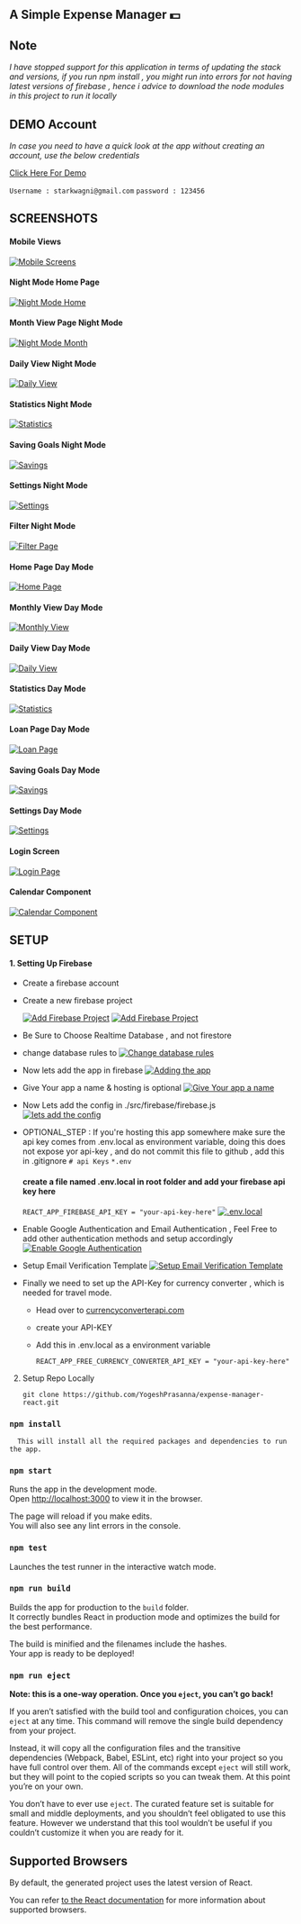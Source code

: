 ## A Simple Expense Manager 💵

## Note

*_I have stopped support for this application in terms of updating the stack and versions, if you run npm install , you might run into errors for not having latest versions of firebase , hence i advice to download the node modules in this project to run it locally_*

## DEMO Account

*_In case you need to have a quick look at the app without creating an account, use the below credentials_*

[Click Here For Demo](https://money-management-f57f8.web.app/)

`Username : starkwagni@gmail.com`
`password : 123456`

## SCREENSHOTS

#### Mobile Views
[![Mobile Screens](https://i.postimg.cc/c1jZTXVX/mobile-Views.png)](https://money-management-f57f8.web.app/)

#### Night Mode Home Page
[![Night Mode Home](https://i.postimg.cc/mZVBMTwf/Home1.png)](https://money-management-f57f8.web.app/)

#### Month View Page Night Mode
[![Night Mode Month](https://i.postimg.cc/jqvn50nC/MONTHLY-NIGHT-MODE.png)](https://money-management-f57f8.web.app/)

#### Daily View Night Mode
[![Daily View](https://i.postimg.cc/BQQDcQfx/DAILY-NIGHT-MODE.png)](https://money-management-f57f8.web.app/)

#### Statistics Night Mode
[![Statistics](https://i.postimg.cc/1tm5hXHB/STATISTICS-NIGHT-MODE2.png)](https://money-management-f57f8.web.app/)

#### Saving Goals Night Mode
[![Savings](https://i.postimg.cc/WbBNpX8h/SAVINGS-NIGHT-MODE.png)](https://money-management-f57f8.web.app/)

#### Settings Night Mode
[![Settings](https://i.postimg.cc/ydrHhkwd/expense-manager-night-mode.png)](https://money-management-f57f8.web.app/)

#### Filter Night Mode
[![Filter Page](https://i.postimg.cc/kM2rDJ8Y/FILTER-NIGHT-MODE.png)](https://money-management-f57f8.web.app/)

#### Home Page Day Mode
[![Home Page](https://i.postimg.cc/25XXmXdt/HOMEDAY4.png)](https://money-management-f57f8.web.app/)

#### Monthly View Day Mode
[![Monthly View](https://i.postimg.cc/qqmNZyH2/MONTH-VIEW-DAY.png)](https://money-management-f57f8.web.app/)

#### Daily View Day Mode
[![Daily View](https://i.postimg.cc/cCT3yPwg/DAILY-DAY-MODE.png)](https://money-management-f57f8.web.app/)

#### Statistics Day Mode
[![Statistics](https://i.postimg.cc/Wz43rzqz/STATISTICS-DAY-MODE.png)](https://money-management-f57f8.web.app/)

#### Loan Page Day Mode
[![Loan Page](https://s25.postimg.cc/s16nf3kxb/loan.png)](https://money-management-f57f8.web.app/)

#### Saving Goals Day Mode
[![Savings](https://i.postimg.cc/fRYwVmq5/SAVINGS-DAY-MODE.png)](https://money-management-f57f8.web.app/)

#### Settings Day Mode
[![Settings](https://i.postimg.cc/ydrHhkwd/expense-manager-night-mode.png)](https://money-management-f57f8.web.app/)

#### Login Screen
[![Login Page](https://s25.postimg.cc/jvolgx1tb/login.png)](https://money-management-f57f8.web.app/)

#### Calendar Component
[![Calendar Component](https://i.postimg.cc/DyZ1TZnM/calendar-component.png)](https://money-management-f57f8.web.app/)

## SETUP

#### 1. Setting Up Firebase 
- Create a firebase account

- Create a new firebase project 

  [![Add Firebase Project](https://i.postimg.cc/TwvMnjTk/add-Firebase.png)](https://i.postimg.cc/TwvMnjTk/add-Firebase.png)
  [![Add Firebase Project](https://i.postimg.cc/fL74C3LM/add-project.png)](https://i.postimg.cc/fL74C3LM/add-project.png)
  
- Be Sure to Choose Realtime Database , and not firestore

- change database rules to 
  [![Change database rules](https://i.postimg.cc/3N3scK4m/firebase-database-rules.png)](https://i.postimg.cc/3N3scK4m/firebase-database-rules.png)
  
- Now lets add the app in firebase
  [![Adding the app](https://i.postimg.cc/x15nGjnk/add-app1.png)](https://i.postimg.cc/x15nGjnk/add-app1.png)
  
- Give Your app a name & hosting is optional
  [![Give Your app a name](https://i.postimg.cc/9MR2jGTT/adding-firebase1.png)](https://i.postimg.cc/9MR2jGTT/adding-firebase1.png)
  
- Now Lets add the config in ./src/firebase/firebase.js
  [![lets add the config](https://i.postimg.cc/LXcp4nBW/adding-firebase2.png)](https://i.postimg.cc/LXcp4nBW/adding-firebase2.png)
  
- OPTIONAL_STEP : If you're hosting this app somewhere make sure the api key comes from .env.local as environment variable, doing this does not expose yor api-key , and do not commit this file to github , add this in .gitignore 
    `# api Keys`
    `*.env`
 
    #### create a file named .env.local in root folder and add your firebase api key here
    
     `REACT_APP_FIREBASE_API_KEY = "your-api-key-here"`
     [![.env.local](https://i.postimg.cc/fLZcGv1q/env-local.png)](https://i.postimg.cc/fLZcGv1q/env-local.png)
  
- Enable Google Authentication and Email Authentication , Feel Free to add other authentication methods and setup accordingly
  [![Enable Google Authentication](https://i.postimg.cc/593dFFT3/firebase-enable-auth-methods.png)](https://i.postimg.cc/593dFFT3/firebase-enable-auth-methods.png)
  
- Setup Email Verification Template
  [![Setup Email Verification Template](https://i.postimg.cc/pXLNQLtt/firebase-setup-firebase-email-verification-templates.png)](https://i.postimg.cc/pXLNQLtt/firebase-setup-firebase-email-verification-templates.png)
  
- Finally we need to set up the API-Key for currency converter , which is needed for travel mode.
    - Head over to [currencyconverterapi.com](https://free.currencyconverterapi.com/)
    - create your API-KEY 
    - Add this in .env.local as a environment variable
    
        `REACT_APP_FREE_CURRENCY_CONVERTER_API_KEY = "your-api-key-here"`
  
 2. Setup Repo Locally
 
    `git clone https://github.com/YogeshPrasanna/expense-manager-react.git`

### `npm install`

      This will install all the required packages and dependencies to run the app.

### `npm start`

  Runs the app in the development mode.<br>
  Open [http://localhost:3000](http://localhost:3000) to view it in the browser.

  The page will reload if you make edits.<br>
  You will also see any lint errors in the console.

### `npm test`

Launches the test runner in the interactive watch mode.<br>

### `npm run build`

Builds the app for production to the `build` folder.<br>
It correctly bundles React in production mode and optimizes the build for the best performance.

The build is minified and the filenames include the hashes.<br>
Your app is ready to be deployed!

### `npm run eject`

**Note: this is a one-way operation. Once you `eject`, you can’t go back!**

If you aren’t satisfied with the build tool and configuration choices, you can `eject` at any time. This command will remove the single build dependency from your project.

Instead, it will copy all the configuration files and the transitive dependencies (Webpack, Babel, ESLint, etc) right into your project so you have full control over them. All of the commands except `eject` will still work, but they will point to the copied scripts so you can tweak them. At this point you’re on your own.

You don’t have to ever use `eject`. The curated feature set is suitable for small and middle deployments, and you shouldn’t feel obligated to use this feature. However we understand that this tool wouldn’t be useful if you couldn’t customize it when you are ready for it.

## Supported Browsers

By default, the generated project uses the latest version of React.

You can refer [to the React documentation](https://reactjs.org/docs/react-dom.html#browser-support) for more information about supported browsers.

